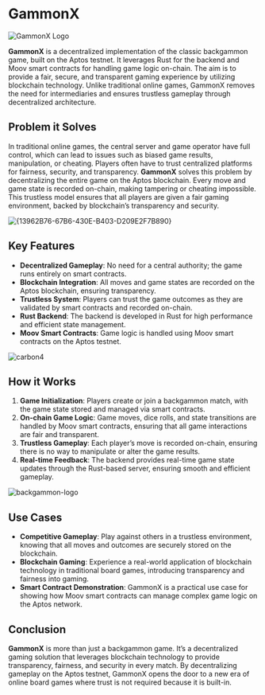 # GammonX

![GammonX Logo](https://github.com/user-attachments/assets/e235c01c-2772-4df6-b20d-fbcbff248885)

**GammonX** is a decentralized implementation of the classic backgammon game, built on the Aptos testnet. It leverages Rust for the backend and Moov smart contracts for handling game logic on-chain. The aim is to provide a fair, secure, and transparent gaming experience by utilizing blockchain technology. Unlike traditional online games, GammonX removes the need for intermediaries and ensures trustless gameplay through decentralized architecture.

## Problem it Solves

In traditional online games, the central server and game operator have full control, which can lead to issues such as biased game results, manipulation, or cheating. Players often have to trust centralized platforms for fairness, security, and transparency. **GammonX** solves this problem by decentralizing the entire game on the Aptos blockchain. Every move and game state is recorded on-chain, making tampering or cheating impossible. This trustless model ensures that all players are given a fair gaming environment, backed by blockchain’s transparency and security.

![{13962B76-67B6-430E-B403-D209E2F7B890}](https://github.com/user-attachments/assets/23878949-3431-4a69-b381-765a0344e4fb)

## Key Features

- **Decentralized Gameplay**: No need for a central authority; the game runs entirely on smart contracts.
- **Blockchain Integration**: All moves and game states are recorded on the Aptos blockchain, ensuring transparency.
- **Trustless System**: Players can trust the game outcomes as they are validated by smart contracts and recorded on-chain.
- **Rust Backend**: The backend is developed in Rust for high performance and efficient state management.
- **Moov Smart Contracts**: Game logic is handled using Moov smart contracts on the Aptos testnet.

![carbon4](https://github.com/user-attachments/assets/23a853c9-2294-4022-b80f-aa0d5521d260)


## How it Works

1. **Game Initialization**: Players create or join a backgammon match, with the game state stored and managed via smart contracts.
2. **On-chain Game Logic**: Game moves, dice rolls, and state transitions are handled by Moov smart contracts, ensuring that all game interactions are fair and transparent.
3. **Trustless Gameplay**: Each player’s move is recorded on-chain, ensuring there is no way to manipulate or alter the game results.
4. **Real-time Feedback**: The backend provides real-time game state updates through the Rust-based server, ensuring smooth and efficient gameplay.

![backgammon-logo](https://github.com/user-attachments/assets/b258d5e6-a767-4f97-a691-22e3bb8a6029)

## Use Cases

- **Competitive Gameplay**: Play against others in a trustless environment, knowing that all moves and outcomes are securely stored on the blockchain.
- **Blockchain Gaming**: Experience a real-world application of blockchain technology in traditional board games, introducing transparency and fairness into gaming.
- **Smart Contract Demonstration**: GammonX is a practical use case for showing how Moov smart contracts can manage complex game logic on the Aptos network.

## Conclusion

**GammonX** is more than just a backgammon game. It’s a decentralized gaming solution that leverages blockchain technology to provide transparency, fairness, and security in every match. By decentralizing gameplay on the Aptos testnet, GammonX opens the door to a new era of online board games where trust is not required because it is built-in.
